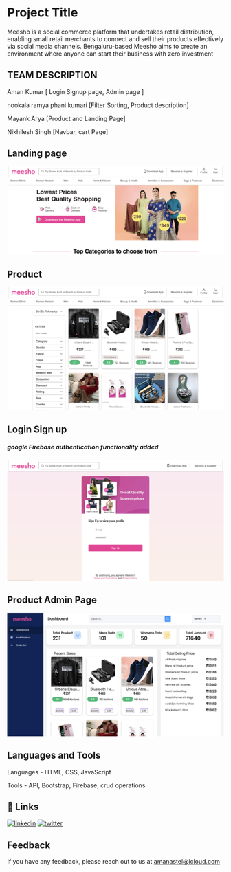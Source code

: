 
# Project Title

Meesho is a social commerce platform that undertakes retail distribution, enabling small retail merchants to connect and sell their products effectively via social media channels. Bengaluru-based Meesho aims to create an environment where anyone can start their business with zero investment



## TEAM DESCRIPTION
Aman Kumar [ Login Signup page, Admin page ]

nookala ramya phani kumari [Filter Sorting, Product description]

Mayank Arya [Product and Landing Page]

Nikhilesh Singh [Navbar, cart Page]


## Landing page

![App Screenshot](/images/screenshot/Screenshot%202023-01-26%20at%202.06.56%20AM.png)


## Product

![App Screenshot](/images/screenshot/Screenshot%202023-01-26%20at%202.07.28%20AM.png)

## Login Sign up

#####  google Firebase authentication functionality added

![App Screenshot](/images/screenshot/Screenshot%202023-01-26%20at%202.07.47%20AM.png)




## Product Admin Page

![App Screenshot](/images/screenshot/Screenshot%202023-01-26%20at%202.08.05%20AM.png)


## Languages and Tools

Languages - HTML, CSS, JavaScript

Tools - API, Bootstrap, Firebase, crud operations
## 🔗 Links
[![linkedin](https://img.shields.io/badge/linkedin-0A66C2?style=for-the-badge&logo=linkedin&logoColor=white)](https://www.linkedin.com/in/aman-astel-18a543198/)
[![twitter](https://img.shields.io/badge/twitter-1DA1F2?style=for-the-badge&logo=twitter&logoColor=white)](https://twitter.com/AmanAstel)

## Feedback

If you have any feedback, please reach out to us at amanastel@icloud.com 

